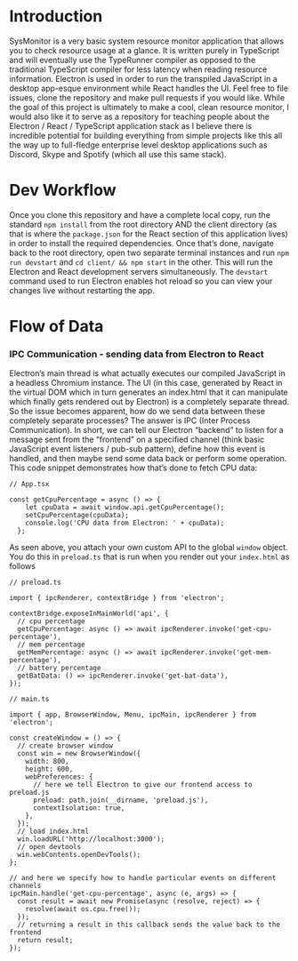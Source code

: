 # Introduction

SysMonitor is a very basic system resource monitor application that allows you to check resource usage at a glance. It is written purely in TypeScript and will eventually use the TypeRunner compiler as opposed to the traditional TypeScript compiler for less latency when reading resource information. Electron is used in order to run the transpiled JavaScript in a desktop app-esque environment while React handles the UI. Feel free to file issues, clone the repository and make pull requests if you would like. While the goal of this project is ultimately to make a cool, clean resource monitor, I would also like it to serve as a repository for teaching people about the Electron / React / TypeScript application stack as I believe there is incredible potential for building everything from simple projects like this all the way up to full-fledge enterprise level desktop applications such as Discord, Skype and Spotify (which all use this same stack).

# Dev Workflow

Once you clone this repository and have a complete local copy, run the standard `npm install` from the root directory AND the client directory (as that is where the `package.json` for the React section of this application lives) in order to install the required dependencies. Once that’s done, navigate back to the root directory, open two separate terminal instances and run `npm run devstart` and `cd client/ && npm start` in the other. This will run the Electron and React development servers simultaneously. The `devstart` command used to run Electron enables hot reload so you can view your changes live without restarting the app.

# Flow of Data

### IPC Communication - sending data from Electron to React

Electron’s main thread is what actually executes our compiled JavaScript in a headless Chromium instance. The UI (in this case, generated by React in the virtual DOM which in turn generates an index.html that it can manipulate which finally gets rendered out by Electron) is a completely separate thread. So the issue becomes apparent, how do we send data between these completely separate processes? The answer is IPC (Inter Process Communication). In short, we can tell our Electron “backend” to listen for a message sent from the “frontend” on a specified channel (think basic JavaScript event listeners / pub-sub pattern), define how this event is handled, and then maybe send some data back or perform some operation. This code snippet demonstrates how that’s done to fetch CPU data:

```tsx
// App.tsx

const getCpuPercentage = async () => {
    let cpuData = await window.api.getCpuPercentage();
    setCpuPercentage(cpuData);
    console.log('CPU data from Electron: ' + cpuData);
  };
```

As seen above, you attach your own custom API to the global `window` object. You do this in `preload.ts` that is run when you render out your `index.html` as follows

```tsx
// preload.ts

import { ipcRenderer, contextBridge } from 'electron';

contextBridge.exposeInMainWorld('api', {
  // cpu percentage
  getCpuPercentage: async () => await ipcRenderer.invoke('get-cpu-percentage'),
  // mem percentage
  getMemPercentage: async () => await ipcRenderer.invoke('get-mem-percentage'),
  // battery percentage
  getBatData: () => ipcRenderer.invoke('get-bat-data'),
});
```

```tsx
// main.ts

import { app, BrowserWindow, Menu, ipcMain, ipcRenderer } from 'electron';

const createWindow = () => {
  // create browser window
  const win = new BrowserWindow({
    width: 800,
    height: 600,
    webPreferences: {
      // here we tell Electron to give our frontend access to preload.js
      preload: path.join(__dirname, 'preload.js'),
      contextIsolation: true,
    },
  });
  // load index.html
  win.loadURL('http://localhost:3000');
  // open devtools
  win.webContents.openDevTools();
};

// and here we specify how to handle particular events on different channels
ipcMain.handle('get-cpu-percentage', async (e, args) => {
  const result = await new Promise(async (resolve, reject) => {
    resolve(await os.cpu.free());
  });
  // returning a result in this callback sends the value back to the frontend 
  return result;
});
```
